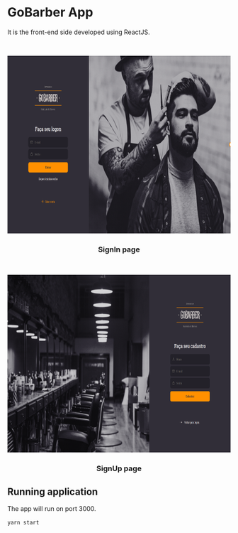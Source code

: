 # GoBarber App

It is the front-end side developed using ReactJS.

<!-- SignIn -->
<br />
<p align="center">
  <img src="https://raw.githubusercontent.com/icbertoncelo/GoBarber-3.0-web/master/images/signIn.png" alt="signIn" width="700" height="400">

  <h3 align="center">SignIn page</h3>
</p>

<!-- SignUp -->
<br />
<p align="center">
  <img src="https://raw.githubusercontent.com/icbertoncelo/GoBarber-3.0-web/master/images/signUp.png" alt="signUp" width="700" height="400">

  <h3 align="center">SignUp page</h3>
</p>

## Running application

The app will run on port 3000.

```console
yarn start
```
